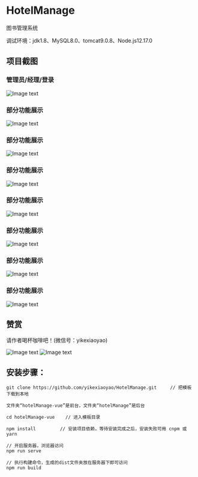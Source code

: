 # HotelManage

 图书管理系统

 调试环境：jdk1.8、MySQL8.0、tomcat9.0.8、Node.js12.17.0
	

## 项目截图

### 管理员/经理/登录

![Image text](https://github.com/yikexiaoyao/HotelManage/blob/master/images/1.png)

### 部分功能展示

![Image text](https://github.com/yikexiaoyao/HotelManage/blob/master/images/2.png)

### 部分功能展示

![Image text](https://github.com/yikexiaoyao/HotelManage/blob/master/images/3.png)

### 部分功能展示

![Image text](https://github.com/yikexiaoyao/HotelManage/blob/master/images/4.png)

### 部分功能展示

![Image text](https://github.com/yikexiaoyao/HotelManage/blob/master/images/5.png)

### 部分功能展示

![Image text](https://github.com/yikexiaoyao/HotelManage/blob/master/images/6.png)

### 部分功能展示

![Image text](https://github.com/yikexiaoyao/HotelManage/blob/master/images/7.png)

### 部分功能展示

![Image text](https://github.com/yikexiaoyao/HotelManage/blob/master/images/8.png)

## 赞赏

请作者喝杯咖啡吧！(微信号：yikexiaoyao)

![Image text](https://github.com/yikexiaoyao/BookManage/blob/master/images/zhifubao.jpg) ![Image text](https://github.com/yikexiaoyao/BookManage/blob/master/images/weixin.png)



## 安装步骤：

	git clone https://github.com/yikexiaoyao/HotelManage.git     // 把模板下载到本地
	
	文件夹“hotelManage-vue”是前台，文件夹“hotelManage”是后台
	
	cd hotelManage-vue    // 进入模板目录
	
	npm install         // 安装项目依赖，等待安装完成之后，安装失败可用 cnpm 或 yarn
	
	// 开启服务器，浏览器访问
	npm run serve
	
	// 执行构建命令，生成的dist文件夹放在服务器下即可访问
	npm run build